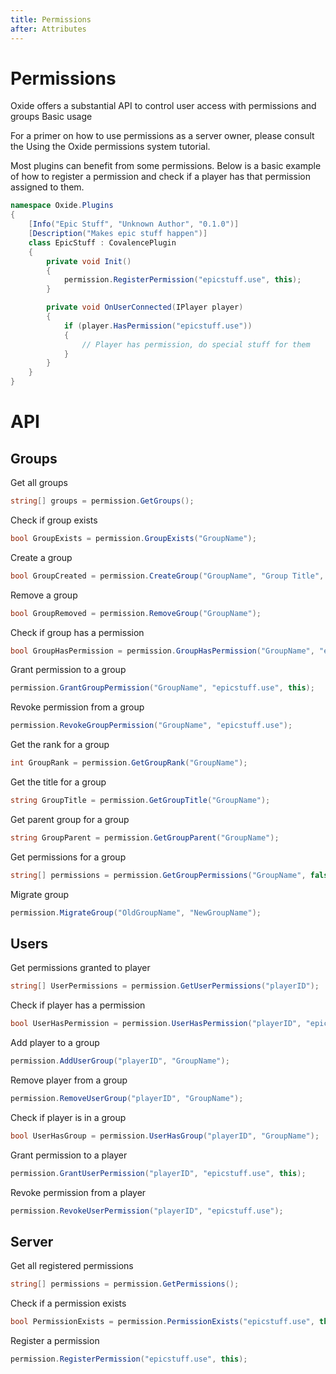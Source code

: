 ```yaml
---
title: Permissions
after: Attributes
---
```

# Permissions

Oxide offers a substantial API to control user access with permissions and groups
Basic usage

For a primer on how to use permissions as a server owner, please consult the Using the Oxide permissions system tutorial.

Most plugins can benefit from some permissions. Below is a basic example of how to register a permission and check if a player has that permission assigned to them.
```csharp
namespace Oxide.Plugins
{
    [Info("Epic Stuff", "Unknown Author", "0.1.0")]
    [Description("Makes epic stuff happen")]
    class EpicStuff : CovalencePlugin
    {
        private void Init()
        {
            permission.RegisterPermission("epicstuff.use", this);
        }

        private void OnUserConnected(IPlayer player)
        {
            if (player.HasPermission("epicstuff.use"))
            {
                // Player has permission, do special stuff for them
            }
        }
    }
}
```
# API
## Groups
Get all groups
```csharp
string[] groups = permission.GetGroups();
```
Check if group exists
```csharp
bool GroupExists = permission.GroupExists("GroupName");
```
Create a group
```csharp
bool GroupCreated = permission.CreateGroup("GroupName", "Group Title", 0);
```
Remove a group
```csharp
bool GroupRemoved = permission.RemoveGroup("GroupName");
```
Check if group has a permission
```csharp
bool GroupHasPermission = permission.GroupHasPermission("GroupName", "epicstuff.use");
```
Grant permission to a group
```csharp
permission.GrantGroupPermission("GroupName", "epicstuff.use", this);
```
Revoke permission from a group
```csharp
permission.RevokeGroupPermission("GroupName", "epicstuff.use");
```
Get the rank for a group
```csharp
int GroupRank = permission.GetGroupRank("GroupName");
```
Get the title for a group
```csharp
string GroupTitle = permission.GetGroupTitle("GroupName");
```
Get parent group for a group
```csharp
string GroupParent = permission.GetGroupParent("GroupName");
```
Get permissions for a group
```csharp
string[] permissions = permission.GetGroupPermissions("GroupName", false);
```
Migrate group
```csharp
permission.MigrateGroup("OldGroupName", "NewGroupName");
```
## Users
Get permissions granted to player
```csharp
string[] UserPermissions = permission.GetUserPermissions("playerID");
```
Check if player has a permission
```csharp
bool UserHasPermission = permission.UserHasPermission("playerID", "epicstuff.use");
```
Add player to a group
```csharp
permission.AddUserGroup("playerID", "GroupName");
```
Remove player from a group
```csharp
permission.RemoveUserGroup("playerID", "GroupName");
```
Check if player is in a group
```csharp
bool UserHasGroup = permission.UserHasGroup("playerID", "GroupName");
```
Grant permission to a player
```csharp
permission.GrantUserPermission("playerID", "epicstuff.use", this);
```
Revoke permission from a player
```csharp
permission.RevokeUserPermission("playerID", "epicstuff.use");
```
## Server
Get all registered permissions
```csharp
string[] permissions = permission.GetPermissions();
```
Check if a permission exists
```csharp
bool PermissionExists = permission.PermissionExists("epicstuff.use", this);
```
Register a permission
```csharp
permission.RegisterPermission("epicstuff.use", this);
```